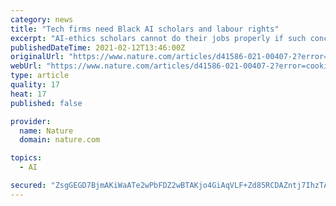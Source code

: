 ```yaml
---
category: news
title: "Tech firms need Black AI scholars and labour rights"
excerpt: "AI-ethics scholars cannot do their jobs properly if such conclusions could result in dismissal. Given the potential for bias to creep into AI systems (see go.nature.com/3sxn), tech companies have a societal responsibility to retain critical voices."
publishedDateTime: 2021-02-12T13:46:00Z
originalUrl: "https://www.nature.com/articles/d41586-021-00407-2?error=cookies_not_supported&code=35292a45-b8e2-40d5-8d09-ba40ee713909"
webUrl: "https://www.nature.com/articles/d41586-021-00407-2?error=cookies_not_supported&code=35292a45-b8e2-40d5-8d09-ba40ee713909"
type: article
quality: 17
heat: 17
published: false

provider:
  name: Nature
  domain: nature.com

topics:
  - AI

secured: "ZsgGEGD7BjmAKiWaATe2wPbFDZ2wBTAKjo4GiAqVLF+Zd85RCDAZntj7IhzTAf3l1VQFVBD8Xx8ZGmr3jTgsb597ecThAnzQJLe03sEupfgdbYWHlMmmvGoGt27uEbJtXRP5qWsZi+w41DG0rPCb+TvDmL86gtX+jWNW4OInuFutBMM6mm8TJORWZCZPIbPI+KRzUp3N2UGcU0t32et2szQqe06jw0gO+jcK+vZcUKOU5oCugq7z9xPfZR9E0R5bQwTGixOVyj36Hzh0rIZfbm9a9qQioXS/3/KK7axdv6syN7G9yRynukCIRBk1bxvvYuDhpQV3Om3jDv0sUzU5XyrLnb0Nu+ApSX3UzrCCBkk=;sfTyaGD68DcfZE36xMFCLA=="
---
```


